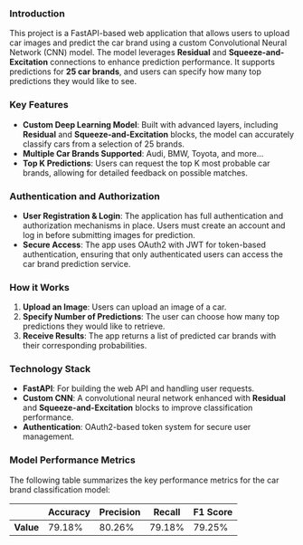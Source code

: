 ### Introduction

This project is a FastAPI-based web application that allows users to upload car images and predict the car brand using a custom Convolutional Neural Network (CNN) model. The model leverages **Residual** and **Squeeze-and-Excitation** connections to enhance prediction performance. It supports predictions for **25 car brands**, and users can specify how many top predictions they would like to see.

### Key Features

- **Custom Deep Learning Model**: Built with advanced layers, including **Residual** and **Squeeze-and-Excitation** blocks, the model can accurately classify cars from a selection of 25 brands.
- **Multiple Car Brands Supported**: Audi, BMW, Toyota, and more...
- **Top K Predictions**: Users can request the top K most probable car brands, allowing for detailed feedback on possible matches.
  
### Authentication and Authorization

- **User Registration & Login**: The application has full authentication and authorization mechanisms in place. Users must create an account and log in before submitting images for prediction.
- **Secure Access**: The app uses OAuth2 with JWT for token-based authentication, ensuring that only authenticated users can access the car brand prediction service.

### How it Works

1. **Upload an Image**: Users can upload an image of a car.
2. **Specify Number of Predictions**: The user can choose how many top predictions they would like to retrieve.
3. **Receive Results**: The app returns a list of predicted car brands with their corresponding probabilities.

### Technology Stack

- **FastAPI**: For building the web API and handling user requests.
- **Custom CNN**: A convolutional neural network enhanced with **Residual** and **Squeeze-and-Excitation** blocks to improve classification performance.
- **Authentication**: OAuth2-based token system for secure user management.
  
### Model Performance Metrics

The following table summarizes the key performance metrics for the car brand classification model:

|              | Accuracy | Precision | Recall | F1 Score |
|--------------|----------|-----------|--------|----------|
| **Value**    | 79.18%   | 80.26%    | 79.18% | 79.25%   |
